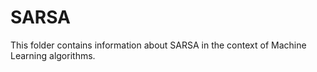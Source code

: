 # SARSA

This folder contains information about SARSA in the context of Machine Learning algorithms.